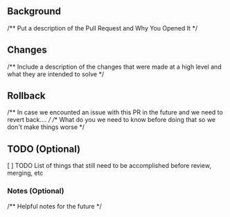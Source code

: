 ## Background
/** Put a description of the Pull Request and Why You Opened It */

## Changes
/** Include a description of the changes that were made at a high level and what they are intended to solve */

## Rollback
/** In case we encounted an issue with this PR in the future and we need to revert back.... */
/** What do you we need to know before doing that so we don't make things worse */

## TODO (Optional)
[ ] TODO List of things that still need to be accomplished before review, merging, etc

### Notes (Optional)
/** Helpful notes for the future */
